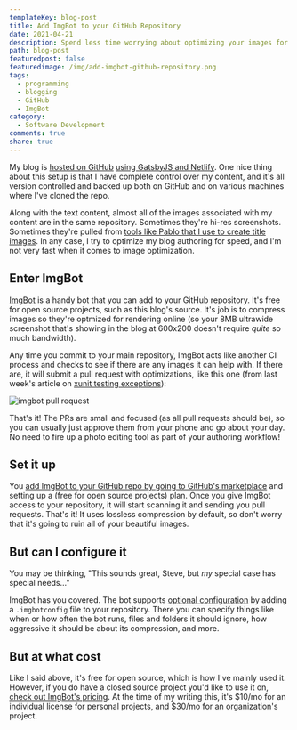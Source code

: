 ```yaml
---
templateKey: blog-post
title: Add ImgBot to your GitHub Repository
date: 2021-04-21
description: Spend less time worrying about optimizing your images for your blog, README, etc. and leave it to this simple but helpful bot. Free for open source.
path: blog-post
featuredpost: false
featuredimage: /img/add-imgbot-github-repository.png
tags:
  - programming
  - blogging
  - GitHub
  - ImgBot
category:
  - Software Development
comments: true
share: true
---
```


My blog is [hosted on GitHub](https://github.com/ardalis/ardalis-com-gatsby) [using GatsbyJS and Netlify](/tools-used/). One nice thing about this setup is that I have complete control over my content, and it's all version controlled and backed up both on GitHub and on various machines where I've cloned the repo.

Along with the text content, almost all of the images associated with my content are in the same repository. Sometimes they're hi-res screenshots. Sometimes they're pulled from [tools like Pablo that I use to create title images](/using-pablo-to-create-title-images/). In any case, I try to optimize my blog authoring for speed, and I'm not very fast when it comes to image optimization.

## Enter ImgBot

[ImgBot](https://imgbot.net/) is a handy bot that you can add to your GitHub repository. It's free for open source projects, such as this blog's source. It's job is to compress images so they're optmized for rendering online (so your 8MB ultrawide screenshot that's showing in the blog at 600x200 doesn't require *quite* so much bandwidth).

Any time you commit to your main repository, ImgBot acts like another CI process and checks to see if there are any images it can help with. If there are, it will submit a pull request with optimizations, like this one (from last week's article on [xunit testing exceptions](/testing-exceptions-with-xunit-and-actions/)):

![imgbot pull request](/img/imgbot-pull-request.png)

That's it! The PRs are small and focused (as all pull requests should be), so you can usually just approve them from your phone and go about your day. No need to fire up a photo editing tool as part of your authoring workflow!

## Set it up

You [add ImgBot to your GitHub repo by going to GitHub's marketplace](https://github.com/marketplace/imgbot) and setting up a (free for open source projects) plan. Once you give ImgBot access to your repository, it will start scanning it and sending you pull requests. That's it! It uses lossless compression by default, so don't worry that it's going to ruin all of your beautiful images.

## But can I configure it

You may be thinking, "This sounds great, Steve, but *my* special case has special needs..."

ImgBot has you covered. The bot supports [optional configuration](https://imgbot.net/docs/#configuration) by adding a `.imgbotconfig` file to your repository. There you can specify things like when or how often the bot runs, files and folders it should ignore, how aggressive it should be about its compression, and more.

## But at what cost

Like I said above, it's free for open source, which is how I've mainly used it. However, if you do have a closed source project you'd like to use it on, [check out ImgBot's pricing](https://github.com/marketplace/imgbot#pricing-and-setup). At the time of my writing this, it's $10/mo for an individual license for personal projects, and $30/mo for an organization's project.
